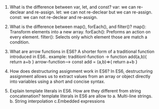 1) What is the difference between var, let, and const?
var: we can re-declear and re-assign.
let: we can not re-declear but we can re-assign.
const: we can not re-declear and re-assign.

2) What is the difference between map(), forEach(), and filter()?
map(): Transform elements into a new array.
forEach(): Preforms an action on every element.
filter(): Selects only which element those are match a condition.

3) What are arrow functions in ES6?
 A shorter form of a traditional function introduced in ES6..
 example: traditionl-function -> function add(a,b){
        return a+b
 }
 arrow-function--> const add = (a,b)=>{
        return a+b
 }

4) How does destructuring assignment work in ES6?
In ES6, destructuring assignment allows us to extract values from an array or object directly into variables using a short and concise syntax.

5) Explain template literals in ES6. How are they different from string concatenation?
template literals in ES6 are allow to
a. Multi-line strings.
b. String interpolation
c.Embedded expressions